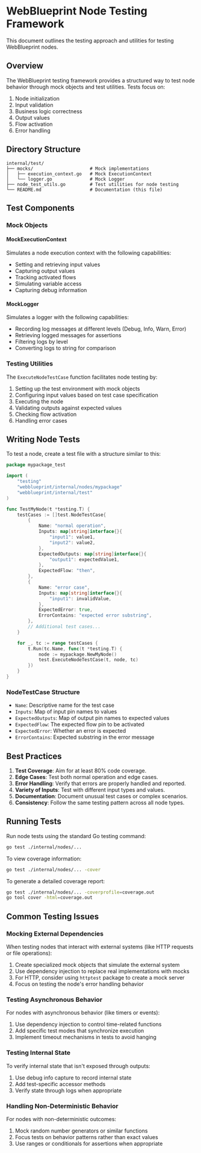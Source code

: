 # WebBlueprint Node Testing Framework

This document outlines the testing approach and utilities for testing WebBlueprint nodes.

## Overview

The WebBlueprint testing framework provides a structured way to test node behavior through mock objects and test utilities. Tests focus on:

1. Node initialization
2. Input validation
3. Business logic correctness
4. Output values
5. Flow activation
6. Error handling

## Directory Structure

```
internal/test/
├── mocks/                     # Mock implementations
│   ├── execution_context.go   # Mock ExecutionContext
│   └── logger.go              # Mock Logger
├── node_test_utils.go         # Test utilities for node testing
└── README.md                  # Documentation (this file)
```

## Test Components

### Mock Objects

#### MockExecutionContext

Simulates a node execution context with the following capabilities:
- Setting and retrieving input values
- Capturing output values
- Tracking activated flows
- Simulating variable access
- Capturing debug information

#### MockLogger

Simulates a logger with the following capabilities:
- Recording log messages at different levels (Debug, Info, Warn, Error)
- Retrieving logged messages for assertions
- Filtering logs by level
- Converting logs to string for comparison

### Testing Utilities

The `ExecuteNodeTestCase` function facilitates node testing by:

1. Setting up the test environment with mock objects
2. Configuring input values based on test case specification
3. Executing the node
4. Validating outputs against expected values
5. Checking flow activation
6. Handling error cases

## Writing Node Tests

To test a node, create a test file with a structure similar to this:

```go
package mypackage_test

import (
	"testing"
	"webblueprint/internal/nodes/mypackage"
	"webblueprint/internal/test"
)

func TestMyNode(t *testing.T) {
	testCases := []test.NodeTestCase{
		{
			Name: "normal operation",
			Inputs: map[string]interface{}{
				"input1": value1,
				"input2": value2,
			},
			ExpectedOutputs: map[string]interface{}{
				"output1": expectedValue1,
			},
			ExpectedFlow: "then",
		},
		{
			Name: "error case",
			Inputs: map[string]interface{}{
				"input1": invalidValue,
			},
			ExpectedError: true,
			ErrorContains: "expected error substring",
		},
		// Additional test cases...
	}

	for _, tc := range testCases {
		t.Run(tc.Name, func(t *testing.T) {
			node := mypackage.NewMyNode()
			test.ExecuteNodeTestCase(t, node, tc)
		})
	}
}
```

### NodeTestCase Structure

- `Name`: Descriptive name for the test case
- `Inputs`: Map of input pin names to values
- `ExpectedOutputs`: Map of output pin names to expected values
- `ExpectedFlow`: The expected flow pin to be activated
- `ExpectedError`: Whether an error is expected
- `ErrorContains`: Expected substring in the error message

## Best Practices

1. **Test Coverage**: Aim for at least 80% code coverage.
2. **Edge Cases**: Test both normal operation and edge cases.
3. **Error Handling**: Verify that errors are properly handled and reported.
4. **Variety of Inputs**: Test with different input types and values.
5. **Documentation**: Document unusual test cases or complex scenarios.
6. **Consistency**: Follow the same testing pattern across all node types.

## Running Tests

Run node tests using the standard Go testing command:

```bash
go test ./internal/nodes/...
```

To view coverage information:

```bash
go test ./internal/nodes/... -cover
```

To generate a detailed coverage report:

```bash
go test ./internal/nodes/... -coverprofile=coverage.out
go tool cover -html=coverage.out
```

## Common Testing Issues

### Mocking External Dependencies

When testing nodes that interact with external systems (like HTTP requests or file operations):

1. Create specialized mock objects that simulate the external system
2. Use dependency injection to replace real implementations with mocks
3. For HTTP, consider using `httptest` package to create a mock server
4. Focus on testing the node's error handling behavior

### Testing Asynchronous Behavior

For nodes with asynchronous behavior (like timers or events):

1. Use dependency injection to control time-related functions
2. Add specific test modes that synchronize execution
3. Implement timeout mechanisms in tests to avoid hanging

### Testing Internal State

To verify internal state that isn't exposed through outputs:

1. Use debug info capture to record internal state
2. Add test-specific accessor methods
3. Verify state through logs when appropriate

### Handling Non-Deterministic Behavior

For nodes with non-deterministic outcomes:

1. Mock random number generators or similar functions
2. Focus tests on behavior patterns rather than exact values
3. Use ranges or conditionals for assertions when appropriate
